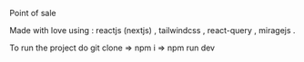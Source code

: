Point of sale

Made with love using :
reactjs (nextjs) , tailwindcss , react-query , miragejs .


To run the project do    git clone =>  npm i =>  npm run dev 
